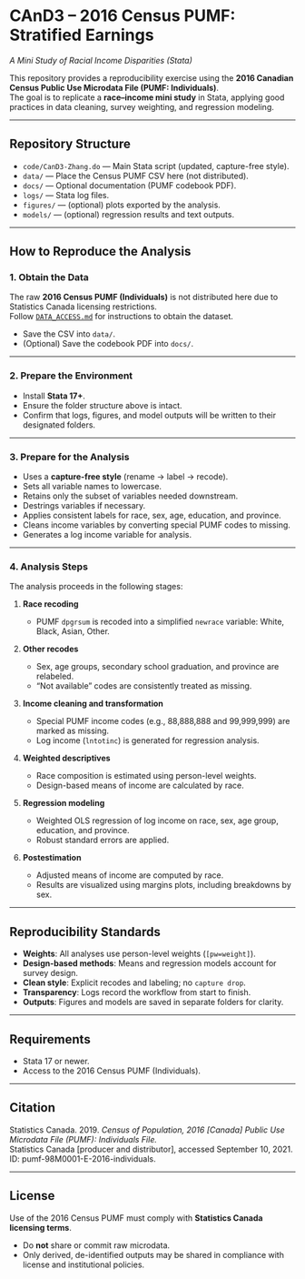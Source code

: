 # CAnD3 – 2016 Census PUMF: Stratified Earnings  
*A Mini Study of Racial Income Disparities (Stata)*

This repository provides a reproducibility exercise using the **2016 Canadian Census Public Use Microdata File (PUMF: Individuals)**.  
The goal is to replicate a **race–income mini study** in Stata, applying good practices in data cleaning, survey weighting, and regression modeling.

---

## Repository Structure

- `code/CanD3-Zhang.do` — Main Stata script (updated, capture-free style).  
- `data/` — Place the Census PUMF CSV here (not distributed).  
- `docs/` — Optional documentation (PUMF codebook PDF).  
- `logs/` — Stata log files.  
- `figures/` — (optional) plots exported by the analysis.  
- `models/` — (optional) regression results and text outputs.  

---

## How to Reproduce the Analysis

### 1. Obtain the Data
The raw **2016 Census PUMF (Individuals)** is not distributed here due to Statistics Canada licensing restrictions.  
Follow [`DATA_ACCESS.md`](DATA_ACCESS.md) for instructions to obtain the dataset.  

- Save the CSV into `data/`.  
- (Optional) Save the codebook PDF into `docs/`.  

---

### 2. Prepare the Environment
- Install **Stata 17+**.  
- Ensure the folder structure above is intact.  
- Confirm that logs, figures, and model outputs will be written to their designated folders.  

---

### 3. Prepare for the Analysis
- Uses a **capture-free style** (rename → label → recode).  
- Sets all variable names to lowercase.  
- Retains only the subset of variables needed downstream.  
- Destrings variables if necessary.  
- Applies consistent labels for race, sex, age, education, and province.  
- Cleans income variables by converting special PUMF codes to missing.  
- Generates a log income variable for analysis.  

---

### 4. Analysis Steps
The analysis proceeds in the following stages:

1. **Race recoding**  
   - PUMF `dpgrsum` is recoded into a simplified `newrace` variable: White, Black, Asian, Other.  

2. **Other recodes**  
   - Sex, age groups, secondary school graduation, and province are relabeled.  
   - “Not available” codes are consistently treated as missing.  

3. **Income cleaning and transformation**  
   - Special PUMF income codes (e.g., 88,888,888 and 99,999,999) are marked as missing.  
   - Log income (`lntotinc`) is generated for regression analysis.  

4. **Weighted descriptives**  
   - Race composition is estimated using person-level weights.  
   - Design-based means of income are calculated by race.  

5. **Regression modeling**  
   - Weighted OLS regression of log income on race, sex, age group, education, and province.  
   - Robust standard errors are applied.  

6. **Postestimation**  
   - Adjusted means of income are computed by race.  
   - Results are visualized using margins plots, including breakdowns by sex.  

---

## Reproducibility Standards
- **Weights**: All analyses use person-level weights (`[pw=weight]`).  
- **Design-based methods**: Means and regression models account for survey design.  
- **Clean style**: Explicit recodes and labeling; no `capture drop`.  
- **Transparency**: Logs record the workflow from start to finish.  
- **Outputs**: Figures and models are saved in separate folders for clarity.  

---

## Requirements
- Stata 17 or newer.  
- Access to the 2016 Census PUMF (Individuals).  

---

## Citation
Statistics Canada. 2019. *Census of Population, 2016 [Canada] Public Use Microdata File (PUMF): Individuals File.*  
Statistics Canada [producer and distributor], accessed September 10, 2021.  
ID: pumf-98M0001-E-2016-individuals.  

---

## License
Use of the 2016 Census PUMF must comply with **Statistics Canada licensing terms**.  
- Do **not** share or commit raw microdata.  
- Only derived, de-identified outputs may be shared in compliance with license and institutional policies.  

